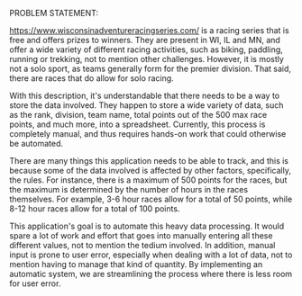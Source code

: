 PROBLEM STATEMENT:

https://www.wisconsinadventureracingseries.com/ is a racing series that is free and offers prizes to winners. They are present in WI, IL and MN, and offer a wide variety of different racing activities, such as biking, paddling, running or trekking, not to mention other challenges. However, it is mostly not a solo sport, as teams generally form for the premier division. That said, there are races that do allow for solo racing.

With this description, it's understandable that there needs to be a way to store the data involved. They happen to store a wide variety of data, such as the rank, division, team name, total points out of the 500 max race points, and much more, into a spreadsheet. Currently, this process is completely manual, and thus requires hands-on work that could otherwise be automated.

There are many things this application needs to be able to track, and this is because some of the data involved is affected by other factors, specifically, the rules. For instance, there is a maximum of 500 points for the races, but the maximum is determined by the number of hours in the races themselves. For example, 3-6 hour races allow for a total of 50 points, while 8-12 hour races allow for a total of 100 points.

This application's goal is to automate this heavy data processing. It would spare a lot of work and effort that goes into manually entering all these different values, not to mention the tedium involved. In addition, manual input is prone to user error, especially when dealing with a lot of data, not to mention having to manage that kind of quantity. By implementing an automatic system, we are streamlining the process where there is less room for user error.